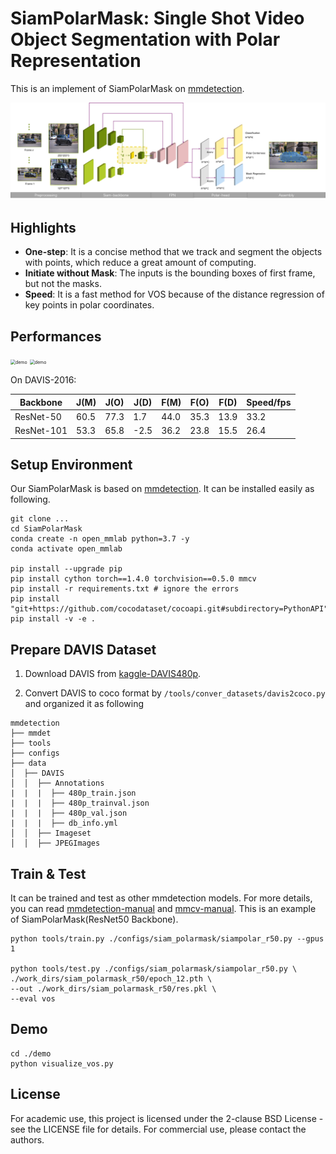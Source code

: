 # SiamPolarMask: Single Shot Video Object Segmentation with Polar Representation

This is an implement of SiamPolarMask on [mmdetection](https://github.com/open-mmlab/mmdetection). 

![siam_polarmask_pipeline](./imgs/siam_polarmask_pipeline.png)

## Highlights

- **One-step**: It is a concise method that we track and segment the objects with points, which reduce a great amount of computing. 
- **Initiate without Mask**: The inputs is the bounding boxes of first frame, but not the masks. 
- **Speed**: It is a fast method for VOS because of the distance regression of key points in polar coordinates.

## Performances

<img src="./imgs/car.gif" alt="demo" style="zoom:50%;" />

<img src="./imgs/bear.gif" alt="demo" style="zoom:50%;" />

On DAVIS-2016: 

| Backbone   | J(M) | J(O) | J(D) | F(M) | F(O) | F(D) | Speed/fps |
| ---------- | ---- | ---- | ---- | ---- | ---- | ---- | --------- |
| ResNet-50  | 60.5 | 77.3 | 1.7  | 44.0 | 35.3 | 13.9 | 33.2      |
| ResNet-101 | 53.3 | 65.8 | -2.5 | 36.2 | 23.8 | 15.5 | 26.4      |

## Setup Environment

Our SiamPolarMask is based on [mmdetection](https://github.com/open-mmlab/mmdetection). It can be installed easily as following. 

```shell
git clone ...
cd SiamPolarMask
conda create -n open_mmlab python=3.7 -y
conda activate open_mmlab

pip install --upgrade pip
pip install cython torch==1.4.0 torchvision==0.5.0 mmcv
pip install -r requirements.txt # ignore the errors
pip install "git+https://github.com/cocodataset/cocoapi.git#subdirectory=PythonAPI"
pip install -v -e . 
```

## Prepare DAVIS Dataset

1. Download DAVIS from [kaggle-DAVIS480p](https://www.kaggle.com/mrjb166/davis480p).

2. Convert DAVIS to coco format by `/tools/conver_datasets/davis2coco.py` and organized it as following

```shell
mmdetection
├── mmdet
├── tools
├── configs
├── data
│  ├── DAVIS
│  │  ├── Annotations
|  |  |  ├── 480p_train.json
|  |  |  ├── 480p_trainval.json
|  |  |  ├── 480p_val.json
|  |  |  ├── db_info.yml
│  │  ├── Imageset
│  │  ├── JPEGImages
```

## Train & Test

It can be trained and test as other mmdetection models. For more details, you can read [mmdetection-manual](https://mmdetection.readthedocs.io/en/latest/INSTALL.html) and [mmcv-manual](https://mmcv.readthedocs.io/en/latest/image.html). This is an example of SiamPolarMask(ResNet50 Backbone). 

```shell
python tools/train.py ./configs/siam_polarmask/siampolar_r50.py --gpus 1

python tools/test.py ./configs/siam_polarmask/siampolar_r50.py \
./work_dirs/siam_polarmask_r50/epoch_12.pth \
--out ./work_dirs/siam_polarmask_r50/res.pkl \
--eval vos
```

## Demo

```
cd ./demo
python visualize_vos.py
```

## License

For academic use, this project is licensed under the 2-clause BSD License - see the LICENSE file for details. For commercial use, please contact the authors. 
